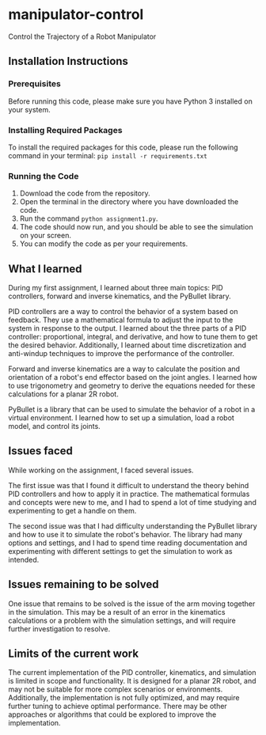 # manipulator-control
Control the Trajectory of a Robot Manipulator
## Installation Instructions

### Prerequisites

Before running this code, please make sure you have Python 3 installed on your system.

### Installing Required Packages

To install the required packages for this code, please run the following command in your terminal:
`pip install -r requirements.txt`

### Running the Code

1. Download the code from the repository.
2. Open the terminal in the directory where you have downloaded the code.
3. Run the command `python assignment1.py`.
4. The code should now run, and you should be able to see the simulation on your screen.
5. You can modify the code as per your requirements.


## What I learned

During my first assignment, I learned about three main topics: PID controllers, forward and inverse kinematics, and the PyBullet library.

PID controllers are a way to control the behavior of a system based on feedback. They use a mathematical formula to adjust the input to the system in response to the output. I learned about the three parts of a PID controller: proportional, integral, and derivative, and how to tune them to get the desired behavior. Additionally, I learned about time discretization and anti-windup techniques to improve the performance of the controller.

Forward and inverse kinematics are a way to calculate the position and orientation of a robot's end effector based on the joint angles. I learned how to use trigonometry and geometry to derive the equations needed for these calculations for a planar 2R robot.

PyBullet is a library that can be used to simulate the behavior of a robot in a virtual environment. I learned how to set up a simulation, load a robot model, and control its joints.

## Issues faced

While working on the assignment, I faced several issues.

The first issue was that I found it difficult to understand the theory behind PID controllers and how to apply it in practice. The mathematical formulas and concepts were new to me, and I had to spend a lot of time studying and experimenting to get a handle on them.

The second issue was that I had difficulty understanding the PyBullet library and how to use it to simulate the robot's behavior. The library had many options and settings, and I had to spend time reading documentation and experimenting with different settings to get the simulation to work as intended.

## Issues remaining to be solved

One issue that remains to be solved is the issue of the arm moving together in the simulation. This may be a result of an error in the kinematics calculations or a problem with the simulation settings, and will require further investigation to resolve. 

## Limits of the current work

The current implementation of the PID controller, kinematics, and simulation is limited in scope and functionality. It is designed for a planar 2R robot, and may not be suitable for more complex scenarios or environments. Additionally, the implementation is not fully optimized, and may require further tuning to achieve optimal performance. There may be other approaches or algorithms that could be explored to improve the implementation.
